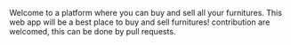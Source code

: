 Welcome to a platform where you can buy and sell all your furnitures. This web app will be a best place to buy and sell furnitures! contribution are welcomed, this can be done by pull   requests.
